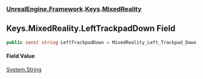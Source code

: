 ### [UnrealEngine.Framework](UnrealEngine_Framework.md 'UnrealEngine.Framework').[Keys](Keys.md 'UnrealEngine.Framework.Keys').[MixedReality](Keys_MixedReality.md 'UnrealEngine.Framework.Keys.MixedReality')
## Keys.MixedReality.LeftTrackpadDown Field
```csharp
public const string LeftTrackpadDown = MixedReality_Left_Trackpad_Down;
```
#### Field Value
[System.String](https://docs.microsoft.com/en-us/dotnet/api/System.String 'System.String')
